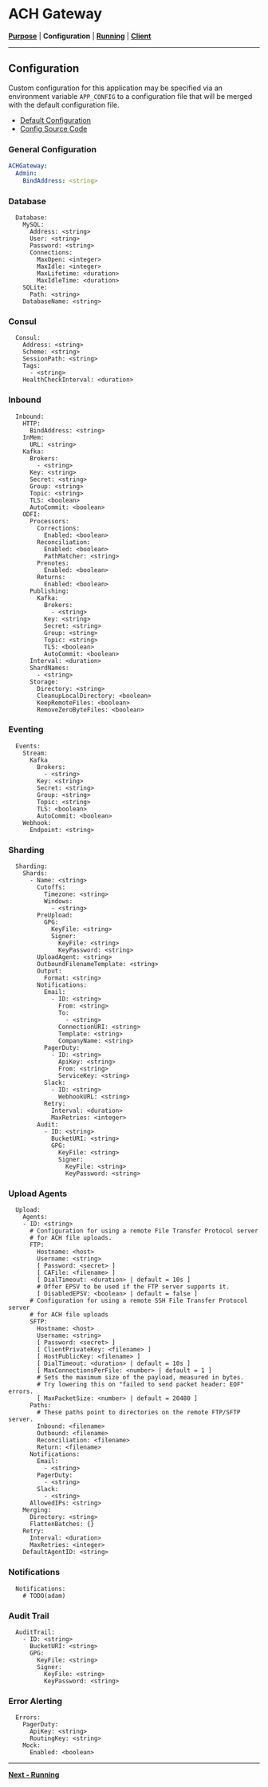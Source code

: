 <!-- generated-from:c55598a61b9a43ce98e8500432e597669da2f8955b40d9e772eac6011e2bb1c5 DO NOT REMOVE, DO UPDATE -->
# ACH Gateway
**[Purpose](README.md)** | **Configuration** | **[Running](RUNNING.md)** | **[Client](../pkg/client/README.md)**

---

## Configuration
Custom configuration for this application may be specified via an environment variable `APP_CONFIG` to a configuration file that will be merged with the default configuration file.

- [Default Configuration](../configs/config.default.yml)
- [Config Source Code](../pkg/service/model_config.go)

### General Configuration

```yaml
ACHGateway:
  Admin:
    BindAddress: <string>
```

### Database
```
  Database:
    MySQL:
      Address: <string>
      User: <string>
      Password: <string>
      Connections:
        MaxOpen: <integer>
        MaxIdle: <integer>
        MaxLifetime: <duration>
        MaxIdleTime: <duration>
    SQLite:
      Path: <string>
    DatabaseName: <string>
```

### Consul

```
  Consul:
    Address: <string>
    Scheme: <string>
    SessionPath: <string>
    Tags:
      - <string>
    HealthCheckInterval: <duration>
```

### Inbound
```
  Inbound:
    HTTP:
      BindAddress: <string>
    InMem:
      URL: <string>
    Kafka:
      Brokers:
        - <string>
      Key: <string>
      Secret: <string>
      Group: <string>
      Topic: <string>
      TLS: <boolean>
      AutoCommit: <boolean>
    ODFI:
      Processors:
        Corrections:
          Enabled: <boolean>
        Reconciliation:
          Enabled: <boolean>
          PathMatcher: <string>
        Prenotes:
          Enabled: <boolean>
        Returns:
          Enabled: <boolean>
      Publishing:
        Kafka:
          Brokers:
            - <string>
          Key: <string>
          Secret: <string>
          Group: <string>
          Topic: <string>
          TLS: <boolean>
          AutoCommit: <boolean>
      Interval: <duration>
      ShardNames:
        - <string>
      Storage:
        Directory: <string>
        CleanupLocalDirectory: <boolean>
        KeepRemoteFiles: <boolean>
        RemoveZeroByteFiles: <boolean>
```

### Eventing
```
  Events:
    Stream:
      Kafka
        Brokers:
          - <string>
        Key: <string>
        Secret: <string>
        Group: <string>
        Topic: <string>
        TLS: <boolean>
        AutoCommit: <boolean>
    Webhook:
      Endpoint: <string>
```

### Sharding
```
  Sharding:
    Shards:
      - Name: <string>
        Cutoffs:
          Timezone: <string>
          Windows:
            - <string>
        PreUpload:
          GPG:
            KeyFile: <string>
            Signer:
              KeyFile: <string>
              KeyPassword: <string>
        UploadAgent: <string>
        OutboundFilenameTemplate: <string>
        Output:
          Format: <string>
        Notifications:
          Email:
            - ID: <string>
              From: <string>
              To:
                - <string>
              ConnectionURI: <string>
              Template: <string>
              CompanyName: <string>
          PagerDuty:
            - ID: <string>
              ApiKey: <string>
              From: <string>
              ServiceKey: <string>
          Slack:
            - ID: <string>
              WebhookURL: <string>
          Retry:
            Interval: <duration>
            MaxRetries: <integer>
        Audit:
          - ID: <string>
            BucketURI: <string>
            GPG:
              KeyFile: <string>
              Signer:
                KeyFile: <string>
                KeyPassword: <string>
```

### Upload Agents
```
  Upload:
    Agents:
    - ID: <string>
      # Configuration for using a remote File Transfer Protocol server
      # for ACH file uploads.
      FTP:
        Hostname: <host>
        Username: <string>
        [ Password: <secret> ]
        [ CAFile: <filename> ]
        [ DialTimeout: <duration> | default = 10s ]
        # Offer EPSV to be used if the FTP server supports it.
        [ DisabledEPSV: <boolean> | default = false ]
      # Configuration for using a remote SSH File Transfer Protocol server
      # for ACH file uploads
      SFTP:
        Hostname: <host>
        Username: <string>
        [ Password: <secret> ]
        [ ClientPrivateKey: <filename> ]
        [ HostPublicKey: <filename> ]
        [ DialTimeout: <duration> | default = 10s ]
        [ MaxConnectionsPerFile: <number> | default = 1 ]
        # Sets the maximum size of the payload, measured in bytes.
        # Try lowering this on "failed to send packet header: EOF" errors.
        [ MaxPacketSize: <number> | default = 20480 ]
      Paths:
        # These paths point to directories on the remote FTP/SFTP server.
        Inbound: <filename>
        Outbound: <filename>
        Reconciliation: <filename>
        Return: <filename>
      Notifications:
        Email:
          - <string>
        PagerDuty:
          - <string>
        Slack:
          - <string>
      AllowedIPs: <string>
    Merging:
      Directory: <string>
      FlattenBatches: {}
    Retry:
      Interval: <duration>
      MaxRetries: <integer>
    DefaultAgentID: <string>
```

### Notifications
```
  Notifications:
    # TODO(adam)
```

### Audit Trail
```
  AuditTrail:
    - ID: <string>
      BucketURI: <string>
      GPG:
        KeyFile: <string>
        Signer:
          KeyFile: <string>
          KeyPassword: <string>
```

### Error Alerting
```
  Errors:
    PagerDuty:
      ApiKey: <string>
      RoutingKey: <string>
    Mock:
      Enabled: <boolean>
```

---
**[Next - Running](RUNNING.md)**

